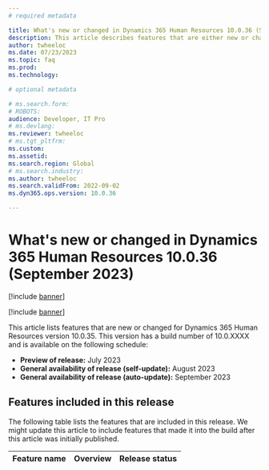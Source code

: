 ```yaml
---
# required metadata

title: What's new or changed in Dynamics 365 Human Resources 10.0.36 (September 2023)
description: This article describes features that are either new or changed in the Microsoft Dynamics 365 Human Resources version 10.0.36 preview release.
author: twheeloc
ms.date: 07/23/2023
ms.topic: faq
ms.prod: 
ms.technology: 

# optional metadata

# ms.search.form: 
# ROBOTS: 
audience: Developer, IT Pro
# ms.devlang: 
ms.reviewer: twheeloc
# ms.tgt_pltfrm: 
ms.custom: 
ms.assetid: 
ms.search.region: Global
# ms.search.industry: 
ms.author: twheeloc
ms.search.validFrom: 2022-09-02
ms.dyn365.ops.version: 10.0.36

---
```


# What's new or changed in Dynamics 365 Human Resources 10.0.36 (September 2023)


[!include [banner](../includes/banner.md)]

[!include [banner](../includes/preview-banner.md)]

This article lists features that are new or changed for Dynamics 365 Human Resources version 10.0.35. This version has a build number of 10.0.XXXX and is available on the following schedule:

- **Preview of release:** July 2023
- **General availability of release (self-update):** August 2023
- **General availability of release (auto-update):** September 2023

## Features included in this release

The following table lists the features that are included in this release. We might update this article to include features that made it into the build after this article was initially published.

| Feature name | Overview | Release status |
|----|----|----|
